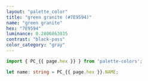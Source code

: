```yaml
---
layout: "palette_color"
title: "green granite (#7E9594)"
name: "green granite"
hex: "7E9594"
luminance: 0.2806863035
contrast: "black-pass"
color_category: "gray"
---
```


```typescript
import { PC_{{ page.hex }} } from 'palette-colors';

let name: string = PC_{{ page.hex }}.NAME;
```
